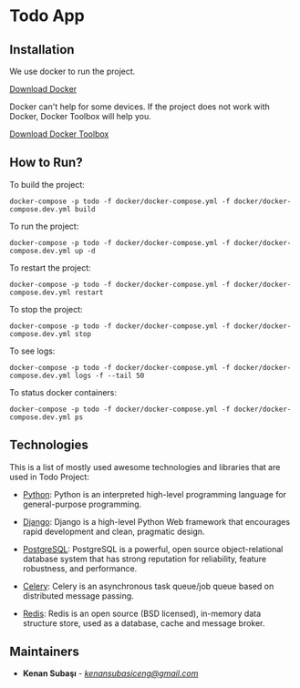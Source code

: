 # Todo App


## Installation

We use docker to run the project.

[Download Docker](https://www.docker.com/community-edition)

Docker can't help for some devices. If the project does not work with Docker, Docker Toolbox will help you.

[Download Docker Toolbox](https://docs.docker.com/toolbox/toolbox_install_windows/#step-2-install-docker-toolbox)


## How to Run?

To build the project:
```
docker-compose -p todo -f docker/docker-compose.yml -f docker/docker-compose.dev.yml build
```

To run the project:
```
docker-compose -p todo -f docker/docker-compose.yml -f docker/docker-compose.dev.yml up -d
```

To restart the project:
```
docker-compose -p todo -f docker/docker-compose.yml -f docker/docker-compose.dev.yml restart
```

To stop the project:
```
docker-compose -p todo -f docker/docker-compose.yml -f docker/docker-compose.dev.yml stop
```

To see logs:
```
docker-compose -p todo -f docker/docker-compose.yml -f docker/docker-compose.dev.yml logs -f --tail 50
```

To status docker containers:
```
docker-compose -p todo -f docker/docker-compose.yml -f docker/docker-compose.dev.yml ps
```


## Technologies

This is a list of mostly used awesome technologies and libraries that are used in Todo Project:

- [Python](https://www.python.org/): Python is an interpreted high-level programming language for general-purpose programming.

- [Django](https://www.djangoproject.com/): Django is a high-level Python Web framework that encourages rapid development and clean, pragmatic design.

- [PostgreSQL](https://www.postgresql.org/): PostgreSQL is a powerful, open source object-relational database system that has strong reputation for reliability, feature robustness, and performance.

- [Celery](http://www.celeryproject.org/): Celery is an asynchronous task queue/job queue based on distributed message passing.

- [Redis](https://redis.io/): Redis is an open source (BSD licensed), in-memory data structure store, used as a database, cache and message broker.


## Maintainers

* **Kenan Subaşı**  - *kenansubasiceng@gmail.com*

